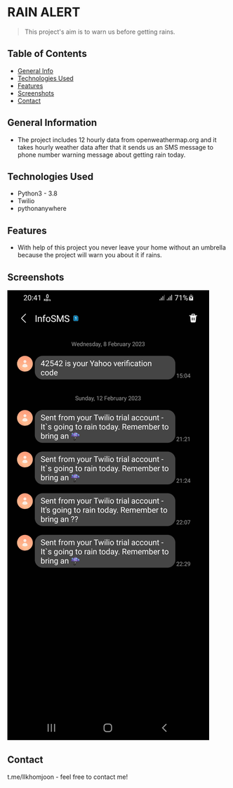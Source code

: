 # RAIN ALERT
> This project's aim is to warn us before getting rains.


## Table of Contents
* [General Info](#general-information)
* [Technologies Used](#technologies-used)
* [Features](#features)
* [Screenshots](#screenshots)
* [Contact](#contact)


## General Information
- The project includes 12 hourly data from openweathermap.org and it takes hourly weather data after that it sends us an SMS message to phone number warning message about getting rain today.



## Technologies Used
- Python3 - 3.8
- Twilio
- pythonanywhere


## Features
- With help of this project you never leave your home without an umbrella because the project will warn you about it if rains.


## Screenshots
![Example screenshot](./img/img1.jpg)



## Contact
t.me/Ilkhomjoon - feel free to contact me!


<!-- Optional -->
<!-- ## License -->
<!-- This project is open source and available under the [... License](). -->

<!-- You don't have to include all sections - just the one's relevant to your project -->
